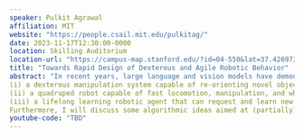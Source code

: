```yaml
---
speaker: Pulkit Agrawal
affiliation: MIT
website: "https://people.csail.mit.edu/pulkitag/"
date: 2023-11-17T12:30:00-0000
location: Skilling Auditorium
location-url: "https://campus-map.stanford.edu/?id=04-550&lat=37.42697371527761&lng=-122.17280664808126&zoom=18"
title: "Towards Rapid Design of Dexterous and Agile Robotic Behavior"
abstract: "In recent years, large language and vision models have demonstrated unprecedented "common sense" understanding. However, reliable execution of sensorimotor skills (e.g., locomotion, opening doors, object manipulation, etc.) in the open world remains elusive. I will discuss a framework for learning new, complex, and generalizable sensorimotor skills in a manner that reduces human effort and is easily scaled to many tasks. I will elaborate using the following case studies:
(i) a dexterous manipulation system capable of re-orienting novel objects of complex shapes and peeling vegetables.
(ii) a quadruped robot capable of fast locomotion, manipulation, and whole-body control on diverse natural terrains.
(iii) a lifelong learning robotic agent that can request and learn new rigid-object manipulation skills in a few minutes. 
Furthermore, I will discuss some algorithmic ideas aimed at (partially) mitigating human effort in reward design, hyper-parameter tuning and enabling seamless combination of learning signals from demonstrations, rewards, and the agent's self-exploration."
youtube-code: "TBD"
---
```

